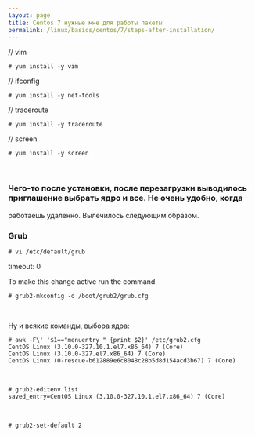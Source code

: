 ```yaml
---
layout: page
title: Centos 7 нужные мне для работы пакеты
permalink: /linux/basics/centos/7/steps-after-installation/
---
```


// vim

    # yum install -y vim


// ifconfig

    # yum install -y net-tools

// traceroute

    # yum install -y traceroute

// screen

    # yum install -y screen



<br/>

### Чего-то после установки, после перезагрузки выводилось приглашение выбрать ядро и все. Не очень удобно, когда
работаешь удаленно. Вылечилось следующим образом.


### Grub

    # vi /etc/default/grub

timeout: 0


To make this change active run the command

    # grub2-mkconfig -o /boot/grub2/grub.cfg


<br>

Ну и всякие команды, выбора ядра:

    # awk -F\' '$1=="menuentry " {print $2}' /etc/grub2.cfg
    CentOS Linux (3.10.0-327.10.1.el7.x86_64) 7 (Core)
    CentOS Linux (3.10.0-327.el7.x86_64) 7 (Core)
    CentOS Linux (0-rescue-b612889e6c8048c28b5d8d154acd3b67) 7 (Core)


<br/>

    # grub2-editenv list
    saved_entry=CentOS Linux (3.10.0-327.10.1.el7.x86_64) 7 (Core)

<br/>

    # grub2-set-default 2
